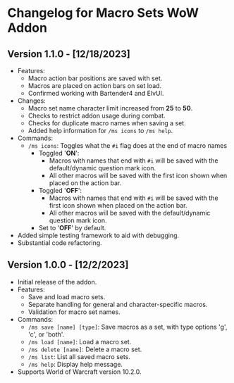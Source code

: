 # Changelog for Macro Sets WoW Addon

## Version 1.1.0 - [12/18/2023]

- Features:
  - Macro action bar positions are saved with set.
  - Macros are placed on action bars on set load.
  - Confirmed working with Bartender4 and ElvUI.
- Changes:
  - Macro set name character limit increased from **25** to **50**.
  - Checks to restrict addon usage during combat.
  - Checks for duplicate macro names when saving a set.
  - Added help information for `/ms icons` to `/ms help`.
- Commands:
  - `/ms icons`: Toggles what the `#i` flag does at the end of macro names
    - Toggled '**ON**':
      - Macros with names that end with `#i` will be saved with the default/dynamic question mark icon.
      - All other macros will be saved with the first icon shown when placed on the action bar.
    - Toggled '**OFF**':
      - Macros with names that end with `#i` will be saved with the first icon shown when placed on the action bar.
      - All other macros will be saved with the default/dynamic question mark icon.
    - Set to '**OFF**' by default.
- Added simple testing framework to aid with debugging.
- Substantial code refactoring.

## Version 1.0.0 - [12/2/2023]

- Initial release of the addon.
- Features:
  - Save and load macro sets.
  - Separate handling for general and character-specific macros.
  - Validation for macro set names.
- Commands:
  - `/ms save [name] [type]`: Save macros as a set, with type options 'g', 'c', or 'both'.
  - `/ms load [name]`: Load a macro set.
  - `/ms delete [name]`: Delete a macro set.
  - `/ms list`: List all saved macro sets.
  - `/ms help`: Display help message.
- Supports World of Warcraft version 10.2.0.
